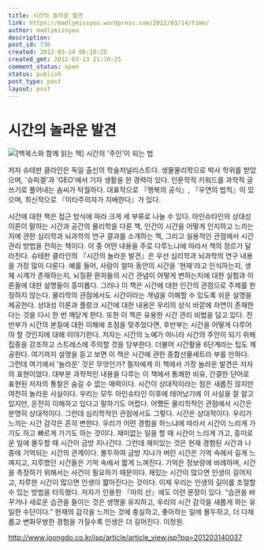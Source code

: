```yaml
---
title: 시간의 놀라운 발견
link: https://madlymissyou.wordpress.com/2012/03/14/time/
author: madlymissyou
description: 
post_id: 736
created: 2012-03-14 06:10:25
created_gmt: 2012-03-13 21:10:25
comment_status: open
status: publish
post_type: post
layout: post
---
```


# 시간의 놀라운 발견

![\[백북스와 함께 읽는 책\] 시간의 '주인'이 되는 법](https://madlymissyou.files.wordpress.com/2012/03/ebb0b1ebb681ec8aa4ec9980-ed95a8eabb98-ec9dbdeb8a94-ecb185-ec8b9ceab084ec9d98-eca3bcec9db8ec9db4-eb9098eb8a94-ebb295.jpg?w=407)

저자 슈테판 클라인은 독일 출신의 학술저널리스트다. 생물물리학으로 박사 학위를 받았으며, '슈피겔'과 'GEO'에서 기자 생활을 한 경력이 있다. 인문학적 키워드를 과학적 글쓰기로 풀어내는 솜씨가 탁월하다. 대표작으로 『행복의 공식』, 『우연의 법칙』이 있으며, 최신작으로 『이타주의자가 지배한다』가 있다.

시간에 대한 책은 접근 방식에 따라 크게 세 부류로 나눌 수 있다. 아인슈타인의 상대성 이론이 말하는 시간과 공간의 물리학을 다룬 책, 인간이 시간을 어떻게 인지하고 느끼는지에 관한 심리학과 뇌과학의 연구 결과를 소개하는 책, 그리고 실용적인 관점에서 시간 관리 방법을 전하는 책이다. 이 중 어떤 내용을 주로 다루느냐에 따라서 책의 장르가 달라진다. 슈테판 클라인의 『시간의 놀라운 발견』은 우선 심리학과 뇌과학의 연구 내용을 가장 많이 다룬다. 예를 들어, 사람이 얼마 동안의 시간을 '현재'라고 인식하는지, 생체 시계가 존재하는지, 뇌질환 환자들의 시간 관념이 어떻게 변하는지에 대한 실험과 이론들에 대한 설명들이 흥미롭다. 그러나 이 책은 시간에 대한 인간의 관점으로 주제를 한정하지 않는다. 물리학의 관점에서도 시간이라는 개념을 이해할 수 있도록 쉬운 설명을 제공한다. 상대성 이론과 플랑크 시간에 대한 내용은 우리의 상식 바깥에 자연이 존재한다는 것을 다시 한 번 깨닫게 한다. 또한 이 책은 유용한 시간 관리 비법을 담고 있다. 전반부가 시간의 본질에 대한 이해에 초점을 맞추었다면, 후반부는 시간을 어떻게 다루어야 할 것인지에 대해 이야기한다. 저자는 시간의 노예가 아니라 시간의 주인이 되기 위해 집중을 강조하고 스트레스에 주의할 것을 당부한다. 더불어 시간활용 6단계라는 팁도 제공한다. 여기까지 설명을 듣고 보면 이 책은 시간에 관한 종합선물세트라 부를 만하다. 그런데 여기에서 '놀라운' 것은 무엇인가? 필자에게 이 책에서 가장 놀라운 발견은 저자의 표현이었다. 대부분 과학적인 내용을 다루는 이 책에서 통쾌한 비유, 간결한 단어로 표현된 저자의 통찰은 숨길 수 없는 매력이다. 시간이 상대적이라는 점은 새롭진 않지만 여전히 놀라운 사실이다. 우리는 모두 아인슈타인 이후에 태어났기에 이 사실을 잘 알고 있지만, 온전히 이해하고 있다고 말하기도 어렵다. 어쨌든 물리학적인 관점에서 시간은 분명히 상대적이다. 그런데 심리학적인 관점에서도 그렇다. 시간은 상대적이다. 우리가 느끼는 시간 감각은 흔히 변한다. 우리가 어떤 경험을 하느냐에 따라서 시간이 느리게 가기도 하고 빠르게 가기도 하는 것이다. 재미없는 일을 할 때 시간이 느리게 가고, 흥미로운 일에 몰두할 때 시간이 금방 지나간다. 그런데 재미있는 것은 현재 경험된 시간과 나중에 기억되는 시간의 관계이다. 몰두하여 금방 지나가 버린 시간은 기억 속에서 길게 느껴지고, 지루했던 시간들은 기억 속에서 짧게 느껴진다. 기억은 정보량에 비례하며, 시간을 측정하기 위해서는 사건이 필요하기 때문이다. 재밌는 시간이 많으면 인생이 길어지고, 지루한 시간이 많으면 인생이 짧아진다는 것이다. 이제 우리는 인생의 길이를 조절할 수 있는 방법을 터득했다. 저자가 인용한 『마의 산』에도 이런 문장이 있다. “습관을 바꾸거나 새로운 습관을 들이는 것은 생명을 유지하고, 우리의 시간 감각을 새롭게 하는 유일한 수단이다.” 현재의 감각을 느끼는 것에 충실하고, 좋아하는 일에 몰두하고, 더 다채롭고 변화무쌍한 경험을 가질수록 인생은 더 길어진다. 이정원. 

http://www.joongdo.co.kr/jsp/article/article_view.jsp?pq=201203140037